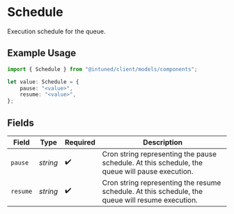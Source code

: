 # Schedule

Execution schedule for the queue.

## Example Usage

```typescript
import { Schedule } from "@intuned/client/models/components";

let value: Schedule = {
    pause: "<value>",
    resume: "<value>",
};
```

## Fields

| Field                                                                                            | Type                                                                                             | Required                                                                                         | Description                                                                                      |
| ------------------------------------------------------------------------------------------------ | ------------------------------------------------------------------------------------------------ | ------------------------------------------------------------------------------------------------ | ------------------------------------------------------------------------------------------------ |
| `pause`                                                                                          | *string*                                                                                         | :heavy_check_mark:                                                                               | Cron string representing the pause schedule. At this schedule, the queue will pause execution.   |
| `resume`                                                                                         | *string*                                                                                         | :heavy_check_mark:                                                                               | Cron string representing the resume schedule. At this schedule, the queue will resume execution. |